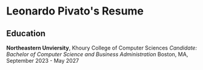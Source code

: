 # Leonardo Pivato's Resume 

## Education 
**Northeastern Unviersity**, Khoury College of Computer Sciences
*Candidate: Bachelor of Computer Science and Business Administration*
Boston, MA, September 2023 - May 2027